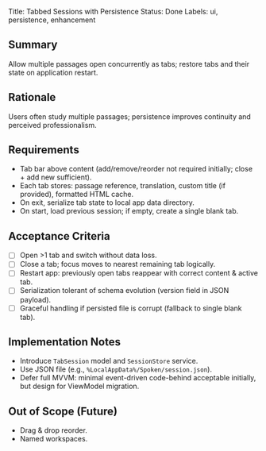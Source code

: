 Title: Tabbed Sessions with Persistence
Status: Done
Labels: ui, persistence, enhancement

## Summary
Allow multiple passages open concurrently as tabs; restore tabs and their state on application restart.

## Rationale
Users often study multiple passages; persistence improves continuity and perceived professionalism.

## Requirements
- Tab bar above content (add/remove/reorder not required initially; close + add new sufficient).
- Each tab stores: passage reference, translation, custom title (if provided), formatted HTML cache.
- On exit, serialize tab state to local app data directory.
- On start, load previous session; if empty, create a single blank tab.

## Acceptance Criteria
- [ ] Open >1 tab and switch without data loss.
- [ ] Close a tab; focus moves to nearest remaining tab logically.
- [ ] Restart app: previously open tabs reappear with correct content & active tab.
- [ ] Serialization tolerant of schema evolution (version field in JSON payload).
- [ ] Graceful handling if persisted file is corrupt (fallback to single blank tab).

## Implementation Notes
- Introduce `TabSession` model and `SessionStore` service.
- Use JSON file (e.g., `%LocalAppData%/Spoken/session.json`).
- Defer full MVVM: minimal event-driven code-behind acceptable initially, but design for ViewModel migration.

## Out of Scope (Future)
- Drag & drop reorder.
- Named workspaces.
